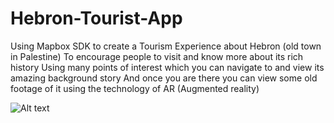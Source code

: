 # Hebron-Tourist-App

Using Mapbox SDK to create a Tourism Experience about Hebron (old town in Palestine)
To encourage people to visit and know more about its rich history
Using many points of interest which you can navigate to and view its amazing background story
And once you are there you can view some old footage of it using the technology of AR (Augmented reality)
 
 ![Alt text](https://user-images.githubusercontent.com/22025520/56140225-c7035f00-5f9a-11e9-82a1-c6db6642b1be.png)
